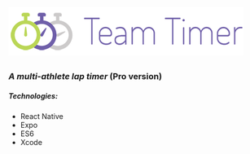 # ![alt text](https://github.com/JohnDHamm/team-timer-RN/raw/master/teamTimerBasic_logo.png "Team Timer Basic")

### *A multi-athlete lap timer* (Pro version)

##### _Technologies:_
* React Native
* Expo
* ES6
* Xcode
